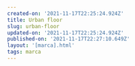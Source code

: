 ```yaml
---
created-on: '2021-11-17T22:25:24.924Z'
title: Urban floor
slug: urban-floor
updated-on: '2021-11-17T22:25:24.924Z'
published-on: '2021-11-17T22:27:10.649Z'
layout: '[marca].html'
tags: marca
---
```



